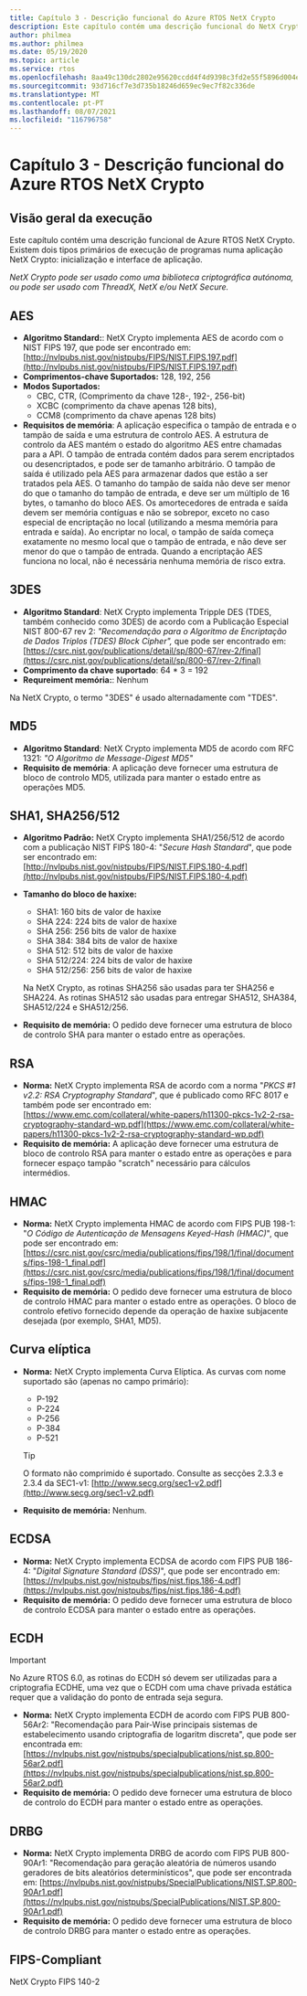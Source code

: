```yaml
---
title: Capítulo 3 - Descrição funcional do Azure RTOS NetX Crypto
description: Este capítulo contém uma descrição funcional do NetX Crypto.
author: philmea
ms.author: philmea
ms.date: 05/19/2020
ms.topic: article
ms.service: rtos
ms.openlocfilehash: 8aa49c130dc2802e95620ccdd4f4d9398c3fd2e55f5896d004e47baa72829848
ms.sourcegitcommit: 93d716cf7e3d735b18246d659ec9ec7f82c336de
ms.translationtype: MT
ms.contentlocale: pt-PT
ms.lasthandoff: 08/07/2021
ms.locfileid: "116796758"
---
```

# <a name="chapter-3---functional-description-of-azure-rtos-netx-crypto"></a>Capítulo 3 - Descrição funcional do Azure RTOS NetX Crypto

## <a name="execution-overview"></a>Visão geral da execução

Este capítulo contém uma descrição funcional de Azure RTOS NetX Crypto. Existem dois tipos primários de execução de programas numa aplicação NetX Crypto: inicialização e interface de aplicação.

*NetX Crypto pode ser usado como uma biblioteca criptográfica autónoma, ou pode ser usado com ThreadX, NetX e/ou NetX Secure.*

## <a name="aes"></a>AES

- **Algoritmo Standard:**: NetX Crypto implementa AES de acordo com o NIST FIPS 197, que pode ser encontrado em: [http://nvlpubs.nist.gov/nistpubs/FIPS/NIST.FIPS.197.pdf](http://nvlpubs.nist.gov/nistpubs/FIPS/NIST.FIPS.197.pdf)
- **Comprimentos-chave Suportados:** 128, 192, 256
- **Modos Suportados:**
  - CBC, CTR, (Comprimento da chave 128-, 192-, 256-bit)
  - XCBC (comprimento da chave apenas 128 bits),
  - CCM8 (comprimento da chave apenas 128 bits)
- **Requisitos de memória**: A aplicação especifica o tampão de entrada e o tampão de saída e uma estrutura de controlo AES. A estrutura de controlo da AES mantém o estado do algoritmo AES entre chamadas para a API. O tampão de entrada contém dados para serem encriptados ou desencriptados, e pode ser de tamanho arbitrário. O tampão de saída é utilizado pela AES para armazenar dados que estão a ser tratados pela AES. O tamanho do tampão de saída não deve ser menor do que o tamanho do tampão de entrada, e deve ser um múltiplo de 16 bytes, o tamanho do bloco AES. Os amortecedores de entrada e saída devem ser memória contíguas e não se sobrepor, exceto no caso especial de encriptação no local (utilizando a mesma memória para entrada e saída). Ao encriptar no local, o tampão de saída começa exatamente no mesmo local que o tampão de entrada, e não deve ser menor do que o tampão de entrada. Quando a encriptação AES funciona no local, não é necessária nenhuma memória de risco extra.

## <a name="3des"></a>3DES

- **Algoritmo Standard**: NetX Crypto implementa Tripple DES (TDES, também conhecido como 3DES) de acordo com a Publicação Especial NIST 800-67 rev 2: *"Recomendação para o Algoritmo de Encriptação de Dados Triplos (TDES) Block Cipher",* que pode ser encontrado em: [https://csrc.nist.gov/publications/detail/sp/800-67/rev-2/final](https://csrc.nist.gov/publications/detail/sp/800-67/rev-2/final)
- **Comprimento da chave suportado**: 64 * 3 = 192
- **Requreiment memória:**: Nenhum

Na NetX Crypto, o termo "3DES" é usado alternadamente com "TDES".

## <a name="md5"></a>MD5

- **Algoritmo Standard**: NetX Crypto implementa MD5 de acordo com RFC 1321: *"O Algoritmo de Message-Digest MD5"*
- **Requisito de memória**: A aplicação deve fornecer uma estrutura de bloco de controlo MD5, utilizada para manter o estado entre as operações MD5.

## <a name="sha1-sha256512"></a>SHA1, SHA256/512

- **Algoritmo Padrão:** NetX Crypto implementa SHA1/256/512 de acordo com a publicação NIST FIPS 180-4: "*Secure Hash Standard*", que pode ser encontrado em: [http://nvlpubs.nist.gov/nistpubs/FIPS/NIST.FIPS.180-4.pdf](http://nvlpubs.nist.gov/nistpubs/FIPS/NIST.FIPS.180-4.pdf)
- **Tamanho do bloco de haxixe:**
  - SHA1: 160 bits de valor de haxixe
  - SHA 224: 224 bits de valor de haxixe
  - SHA 256: 256 bits de valor de haxixe
  - SHA 384: 384 bits de valor de haxixe
  - SHA 512: 512 bits de valor de haxixe
  - SHA 512/224: 224 bits de valor de haxixe
  - SHA 512/256: 256 bits de valor de haxixe

  Na NetX Crypto, as rotinas SHA256 são usadas para ter SHA256 e SHA224. As rotinas SHA512 são usadas para entregar SHA512, SHA384, SHA512/224 e SHA512/256.
- **Requisito de memória:** O pedido deve fornecer uma estrutura de bloco de controlo SHA para manter o estado entre as operações.

## <a name="rsa"></a>RSA

- **Norma:** NetX Crypto implementa RSA de acordo com a norma "*PKCS #1 v2.2: RSA Cryptography Standard*", que é publicado como RFC 8017 e também pode ser encontrado em: [https://www.emc.com/collateral/white-papers/h11300-pkcs-1v2-2-rsa-cryptography-standard-wp.pdf](https://www.emc.com/collateral/white-papers/h11300-pkcs-1v2-2-rsa-cryptography-standard-wp.pdf)
- **Requisito de memória:** A aplicação deve fornecer uma estrutura de bloco de controlo RSA para manter o estado entre as operações e para fornecer espaço tampão "scratch" necessário para cálculos intermédios.

## <a name="hmac"></a>HMAC

- **Norma:** NetX Crypto implementa HMAC de acordo com FIPS PUB 198-1: "*O Código de Autenticação de Mensagens Keyed-Hash (HMAC)*", que pode ser encontrado em: [https://csrc.nist.gov/csrc/media/publications/fips/198/1/final/documents/fips-198-1_final.pdf](https://csrc.nist.gov/csrc/media/publications/fips/198/1/final/documents/fips-198-1_final.pdf)
- **Requisito de memória:** O pedido deve fornecer uma estrutura de bloco de controlo HMAC para manter o estado entre as operações. O bloco de controlo efetivo fornecido depende da operação de haxixe subjacente desejada (por exemplo, SHA1, MD5).

## <a name="elliptic-curve"></a>Curva elíptica

- **Norma:** NetX Crypto implementa Curva Elíptica. As curvas com nome suportado são (apenas no campo primário):
  - P-192
  - P-224
  - P-256
  - P-384
  - P-521

   > [!TIP]
   > O formato não comprimido é suportado. Consulte as secções 2.3.3 e 2.3.4 da SEC1-v1: [http://www.secg.org/sec1-v2.pdf](http://www.secg.org/sec1-v2.pdf)

- **Requisito de memória:** Nenhum.

## <a name="ecdsa"></a>ECDSA

- **Norma:** NetX Crypto implementa ECDSA de acordo com FIPS PUB 186-4: "*Digital Signature Standard (DSS)*", que pode ser encontrado em: [https://nvlpubs.nist.gov/nistpubs/fips/nist.fips.186-4.pdf](https://nvlpubs.nist.gov/nistpubs/fips/nist.fips.186-4.pdf)
- **Requisito de memória:** O pedido deve fornecer uma estrutura de bloco de controlo ECDSA para manter o estado entre as operações.

## <a name="ecdh"></a>ECDH

> [!IMPORTANT]
> No Azure RTOS 6.0, as rotinas do ECDH só devem ser utilizadas para a criptografia ECDHE, uma vez que o ECDH com uma chave privada estática requer que a validação do ponto de entrada seja segura.

- **Norma:** NetX Crypto implementa ECDH de acordo com FIPS PUB 800-56Ar2: "Recomendação para Pair-Wise principais sistemas de estabelecimento usando criptografia de logaritm discreta", que pode ser encontrada em: [https://nvlpubs.nist.gov/nistpubs/specialpublications/nist.sp.800-56ar2.pdf](https://nvlpubs.nist.gov/nistpubs/specialpublications/nist.sp.800-56ar2.pdf)
- **Requisito de memória:** O pedido deve fornecer uma estrutura de bloco de controlo do ECDH para manter o estado entre as operações.

## <a name="drbg"></a>DRBG

- **Norma:** NetX Crypto implementa DRBG de acordo com FIPS PUB 800-90Ar1: "Recomendação para geração aleatória de números usando geradores de bits aleatórios determinísticos", que pode ser encontrada em: [https://nvlpubs.nist.gov/nistpubs/SpecialPublications/NIST.SP.800-90Ar1.pdf](https://nvlpubs.nist.gov/nistpubs/SpecialPublications/NIST.SP.800-90Ar1.pdf)
- **Requisito de memória:** O pedido deve fornecer uma estrutura de bloco de controlo DRBG para manter o estado entre as operações.

## <a name="fips-compliant"></a>FIPS-Compliant

NetX Crypto FIPS 140-2